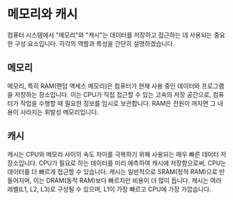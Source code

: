 # 메모리와 캐시

컴퓨터 시스템에서 "메모리"와 "캐시"는 데이터를 저장하고 접근하는 데 사용되는 중요한 구성 요소입니다. 각각의 역할과 특성을 간단히 설명하겠습니다.

## 메모리

메모리, 특히 RAM(랜덤 액세스 메모리)은 컴퓨터가 현재 사용 중인 데이터와 프로그램을 저장하는 장소입니다. 이는 CPU가 직접 접근할 수 있는 고속의 저장 공간으로, 컴퓨터가 작업을 수행할 때 필요한 정보를 임시로 보관합니다. RAM은 전원이 꺼지면 그 내용이 사라지는 휘발성 메모리입니다.

## 캐시

캐시는 CPU와 메모리 사이의 속도 차이를 극복하기 위해 사용되는 매우 빠른 데이터 저장소입니다. CPU가 필요로 하는 데이터를 미리 예측하여 캐시에 저장함으로써, CPU는 데이터를 더 빠르게 접근할 수 있습니다. 캐시는 일반적으로 SRAM(정적 RAM)으로 만들어지며, 이는 DRAM(동적 RAM)보다 빠르지만 비용이 더 많이 듭니다. 캐시는 여러 레벨(L1, L2, L3)로 구성될 수 있으며, L1이 가장 빠르고 CPU에 가장 가깝습니다.
